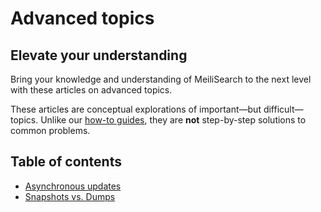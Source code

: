 # Advanced topics

## Elevate your understanding

Bring your knowledge and understanding of MeiliSearch to the next level with these articles on advanced topics.

These articles are conceptual explorations of important—but difficult—topics. Unlike our [how-to guides](/create/how_to), they are **not** step-by-step solutions to common problems.

## Table of contents

- [Asynchronous updates](/learn/advanced/asynchronous_updates.md)
- [Snapshots vs. Dumps](/learn/advanced/snapshots_vs_dumps.md)
